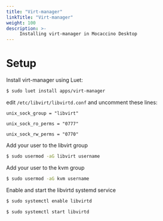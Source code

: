 ```yaml
---
title: "Virt-manager"
linkTitle: "Virt-manager"
weight: 100
description: >-
     Installing virt-manager in Mocaccino Desktop
---
```


# Setup

Install virt-manager using Luet:

```bash
$ sudo luet install apps/virt-manager
```

edit `/etc/libvirt/libvirtd.conf` and uncomment these lines:

`unix_sock_group = "libvirt"`

`unix_sock_ro_perms = "0777"`

`unix_sock_rw_perms = "0770"`

Add your user to the libvirt group
```bash
$ sudo usermod -aG libvirt username
```
Add your user to the kvm group
```bash
$ sudo usermod -aG kvm username
```
Enable and start the libvirtd systemd service
```bash
$ sudo systemctl enable libvirtd
```
```bash
$ sudo systemctl start libvirtd
```
